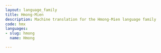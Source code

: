 ```yaml
---
layout: language_family
title: Hmong-Mien
description: Machine translation for the Hmong-Mien language family
code: hmx
languages:
- slug: hmong
  name: Hmong

---
```



